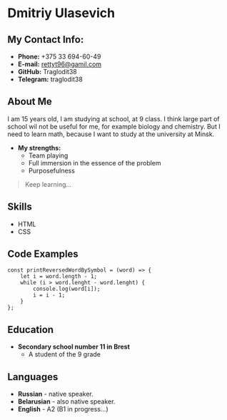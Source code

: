 # Dmitriy Ulasevich

## My Contact Info:

- **Phone:** +375 33 694-60-49
- **E-mail:** rettyt96@gamil.com
- **GitHub:** Traglodit38
- **Telegram:** traglodit38

## About Me

I am 15 years old, I am studying at school, at 9 class. I think large part of school wil not be useful for me, for example biology and chemistry. But I need to learn math,  because I want to study at the university at Minsk.

- **My strengths:**
  - Team playing
  - Full immersion in the essence of the problem
  - Purposefulness

> Keep learning...

## Skills
- HTML
- CSS

## Code Examples

```
const printReversedWordBySymbol = (word) => {
    let i = word.length - 1;
    while (i > word.lenght - word.lenght) {
        console.log(word[i]);
        i = i - 1;
    }
};
```

## Education
- **Secondary school number 11 in Brest**
  - A student of the 9 grade

## Languages
- **Russian** - native speaker.
- **Belarusian** - also native speaker.
- **English** - A2 (B1 in progress...)